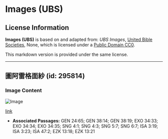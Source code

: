 # Images (UBS)

## License Information

**Images (UBS)** is based on and adapted from: _UBS Images_, [United Bible Societies](https://unitedbiblesocieties.org/), None, which is licensed under a [Public Domain CC0](https://creativecommons.org/public-domain/cc0/).

This markdown version is provided under the same license.



--------------------------------

## 圖阿雷格面紗 (id: 295814)

### Image Content

![Image](https://cdn.aquifer.bible/aquifer-content/resources/Media/WEB-0885_veil_tuareg.jpg)

[link](https://cdn.aquifer.bible/aquifer-content/resources/Media/WEB-0885_veil_tuareg.jpg)

* **Associated Passages:** GEN 24:65; GEN 38:14; GEN 38:19; EXO 34:33; EXO 34:34; EXO 34:35; SNG 4:1; SNG 4:3; SNG 5:7; SNG 6:7; ISA 3:19; ISA 3:23; ISA 47:2; EZK 13:18; EZK 13:21

